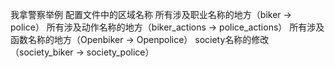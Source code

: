 我拿警察举例
配置文件中的区域名称
所有涉及职业名称的地方（biker -> police）
所有涉及动作名称的地方（biker_actions -> police_actions）
所有涉及函数名称的地方（Openbiker -> Openpolice）
society名称的修改（society_biker -> society_police）
